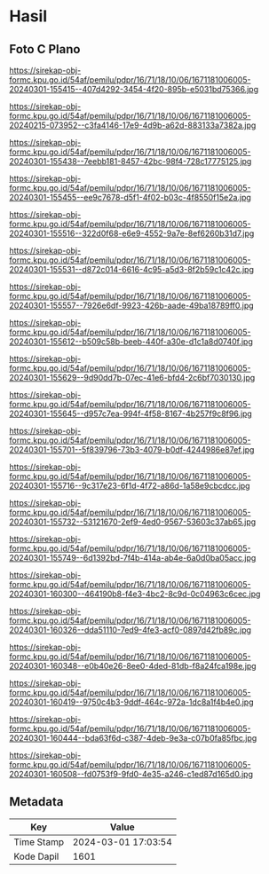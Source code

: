 # Hasil

## Foto C Plano

https://sirekap-obj-formc.kpu.go.id/54af/pemilu/pdpr/16/71/18/10/06/1671181006005-20240301-155415--407d4292-3454-4f20-895b-e5031bd75366.jpg

https://sirekap-obj-formc.kpu.go.id/54af/pemilu/pdpr/16/71/18/10/06/1671181006005-20240215-073952--c3fa4146-17e9-4d9b-a62d-883133a7382a.jpg

https://sirekap-obj-formc.kpu.go.id/54af/pemilu/pdpr/16/71/18/10/06/1671181006005-20240301-155438--7eebb181-8457-42bc-98f4-728c17775125.jpg

https://sirekap-obj-formc.kpu.go.id/54af/pemilu/pdpr/16/71/18/10/06/1671181006005-20240301-155455--ee9c7678-d5f1-4f02-b03c-4f8550f15e2a.jpg

https://sirekap-obj-formc.kpu.go.id/54af/pemilu/pdpr/16/71/18/10/06/1671181006005-20240301-155516--322d0f68-e6e9-4552-9a7e-8ef6260b31d7.jpg

https://sirekap-obj-formc.kpu.go.id/54af/pemilu/pdpr/16/71/18/10/06/1671181006005-20240301-155531--d872c014-6616-4c95-a5d3-8f2b59c1c42c.jpg

https://sirekap-obj-formc.kpu.go.id/54af/pemilu/pdpr/16/71/18/10/06/1671181006005-20240301-155557--7926e6df-9923-426b-aade-49ba18789ff0.jpg

https://sirekap-obj-formc.kpu.go.id/54af/pemilu/pdpr/16/71/18/10/06/1671181006005-20240301-155612--b509c58b-beeb-440f-a30e-d1c1a8d0740f.jpg

https://sirekap-obj-formc.kpu.go.id/54af/pemilu/pdpr/16/71/18/10/06/1671181006005-20240301-155629--9d90dd7b-07ec-41e6-bfd4-2c6bf7030130.jpg

https://sirekap-obj-formc.kpu.go.id/54af/pemilu/pdpr/16/71/18/10/06/1671181006005-20240301-155645--d957c7ea-994f-4f58-8167-4b257f9c8f96.jpg

https://sirekap-obj-formc.kpu.go.id/54af/pemilu/pdpr/16/71/18/10/06/1671181006005-20240301-155701--5f839796-73b3-4079-b0df-4244986e87ef.jpg

https://sirekap-obj-formc.kpu.go.id/54af/pemilu/pdpr/16/71/18/10/06/1671181006005-20240301-155716--9c317e23-6f1d-4f72-a86d-1a58e9cbcdcc.jpg

https://sirekap-obj-formc.kpu.go.id/54af/pemilu/pdpr/16/71/18/10/06/1671181006005-20240301-155732--53121670-2ef9-4ed0-9567-53603c37ab65.jpg

https://sirekap-obj-formc.kpu.go.id/54af/pemilu/pdpr/16/71/18/10/06/1671181006005-20240301-155749--6d1392bd-7f4b-414a-ab4e-6a0d0ba05acc.jpg

https://sirekap-obj-formc.kpu.go.id/54af/pemilu/pdpr/16/71/18/10/06/1671181006005-20240301-160300--464190b8-f4e3-4bc2-8c9d-0c04963c6cec.jpg

https://sirekap-obj-formc.kpu.go.id/54af/pemilu/pdpr/16/71/18/10/06/1671181006005-20240301-160326--dda51110-7ed9-4fe3-acf0-0897d42fb89c.jpg

https://sirekap-obj-formc.kpu.go.id/54af/pemilu/pdpr/16/71/18/10/06/1671181006005-20240301-160348--e0b40e26-8ee0-4ded-81db-f8a24fca198e.jpg

https://sirekap-obj-formc.kpu.go.id/54af/pemilu/pdpr/16/71/18/10/06/1671181006005-20240301-160419--9750c4b3-9ddf-464c-972a-1dc8a1f4b4e0.jpg

https://sirekap-obj-formc.kpu.go.id/54af/pemilu/pdpr/16/71/18/10/06/1671181006005-20240301-160444--bda63f6d-c387-4deb-9e3a-c07b0fa85fbc.jpg

https://sirekap-obj-formc.kpu.go.id/54af/pemilu/pdpr/16/71/18/10/06/1671181006005-20240301-160508--fd0753f9-9fd0-4e35-a246-c1ed87d165d0.jpg


## Metadata

| Key        | Value               |
| ---------- | ------------------- |
| Time Stamp | 2024-03-01 17:03:54 |
| Kode Dapil | 1601                |



